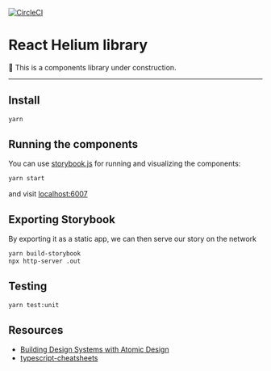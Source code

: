 [![CircleCI](https://circleci.com/gh/alexdisdier/react-helium.svg?style=svg)](https://circleci.com/gh/alexdisdier/react-helium)

# React Helium library

🚧 This is a components library under construction.

<hr>

## Install

```bash
yarn
```

## Running the components

You can use [storybook.js](https://storybook.js.org/) for running and visualizing the components:

```bash
yarn start
```

and visit [localhost:6007](http://localhost:6007)

## Exporting Storybook

By exporting it as a static app, we can then serve our story on the network

```bash
yarn build-storybook
npx http-server .out
```

## Testing

```bash
yarn test:unit
```

## Resources

- [Building Design Systems with Atomic Design](https://medium.muz.li/building-design-systems-with-atomic-design-93a13286f676)
- [typescript-cheatsheets](https://github.com/typescript-cheatsheets/react-typescript-cheatsheet)

